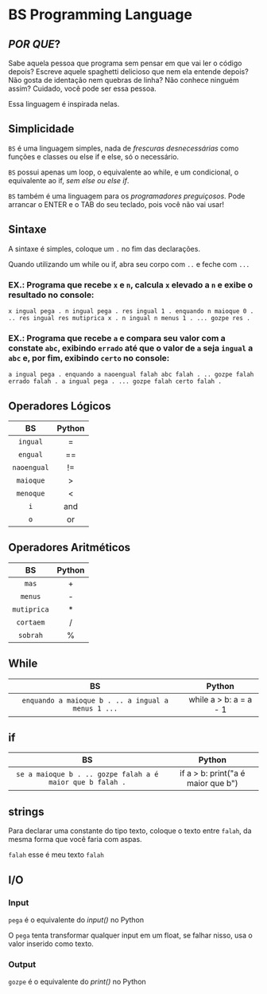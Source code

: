 # BS Programming Language

## *POR QUE*?

Sabe aquela pessoa que programa sem pensar em que vai ler o código depois? Escreve aquele spaghetti delicioso que nem ela entende depois? Não gosta de identação nem quebras de linha? Não conhece ninguém assim? Cuidado, você pode ser essa pessoa.

Essa linguagem é inspirada nelas.

## Simplicidade
`BS` é uma linguagem simples, nada de *frescuras desnecessárias* como funções e classes ou else if e else, só o necessário.

`BS` possui apenas um loop, o equivalente ao while, e um condicional, o equivalente ao if, *sem else ou else if*.

`BS` também é uma linguagem para os *programadores preguiçosos*. Pode arrancar o ENTER e o TAB do seu teclado, pois você não vai usar!

## Sintaxe
A sintaxe é simples, coloque um `.` no fim das declarações.

Quando utilizando um while ou if, abra seu corpo com `..` e feche com `...`

### EX.: Programa que recebe `x` e `n`, calcula `x` elevado a `n` e exibe o resultado no console:
```
x ingual pega . n ingual pega . res ingual 1 . enquando n maioque 0 . .. res ingual res mutiprica x . n ingual n menus 1 . ... gozpe res .
```
### EX.: Programa que recebe `a` e compara seu valor com a constate `abc`, exibindo `errado` até que o valor de `a` seja `ingual` a `abc` e, por fim, exibindo `certo` no console:
```
a ingual pega . enquando a naoengual falah abc falah . .. gozpe falah errado falah . a ingual pega . ... gozpe falah certo falah .
```

## Operadores Lógicos

| BS | Python |
|:-:|:-:|
| `ingual` | = |
| `engual` | == |
| `naoengual` | != |
| `maioque` | > |
| `menoque` | < |
| `i` | and |
| `o` | or |

## Operadores Aritméticos

| BS | Python |
|:-:|:-:|
| `mas` | + |
| `menus` | - |
| `mutiprica` | * |
| `cortaem` | / |
| `sobrah` | % |

## While

| BS | Python |
|:-:|:-:|
| `enquando a maioque b . .. a ingual a menus 1 ...` | while a > b: a = a - 1 |

## if

| BS | Python |
|:-:|:-:|
| `se a maioque b . .. gozpe falah a é maior que b falah .` | if a > b: print("a é maior que b") |

## strings

Para declarar uma constante do tipo texto, coloque o texto entre `falah`, da mesma forma que você faria com aspas.

`falah` esse é meu texto `falah`

## I/O
### Input
`pega` é o equivalente do *input()* no Python

O `pega` tenta transformar qualquer input em um float, se falhar nisso, usa o valor inserido como texto.

### Output
`gozpe` é o equivalente do *print()* no Python
